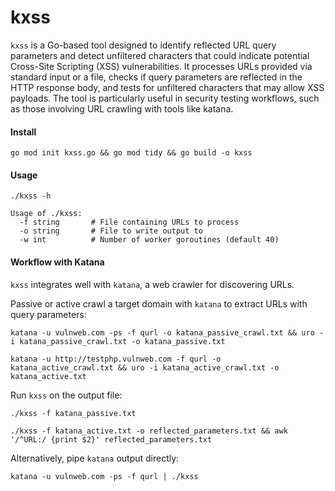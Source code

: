 # kxss
`kxss` is a Go-based tool designed to identify reflected URL query parameters and detect unfiltered characters that could indicate potential Cross-Site Scripting (XSS) vulnerabilities. It processes URLs provided via standard input or a file, checks if query parameters are reflected in the HTTP response body, and tests for unfiltered characters that may allow XSS payloads. The tool is particularly useful in security testing workflows, such as those involving URL crawling with tools like katana.
#### Install
```
go mod init kxss.go && go mod tidy && go build -o kxss
```
#### Usage
```
./kxss -h

Usage of ./kxss:
  -f string       # File containing URLs to process
  -o string       # File to write output to
  -w int          # Number of worker goroutines (default 40)
```
#### Workflow with Katana
`kxss` integrates well with `katana`, a web crawler for discovering URLs. 

Passive or active crawl a target domain with `katana` to extract URLs with query parameters:
```
katana -u vulnweb.com -ps -f qurl -o katana_passive_crawl.txt && uro -i katana_passive_crawl.txt -o katana_passive.txt

katana -u http://testphp.vulnweb.com -f qurl -o katana_active_crawl.txt && uro -i katana_active_crawl.txt -o katana_active.txt
```
Run `kxss` on the output file:
```
./kxss -f katana_passive.txt

./kxss -f katana_active.txt -o reflected_parameters.txt && awk '/^URL:/ {print $2}' reflected_parameters.txt
```
Alternatively, pipe `katana` output directly:
```
katana -u vulnweb.com -ps -f qurl | ./kxss
```
